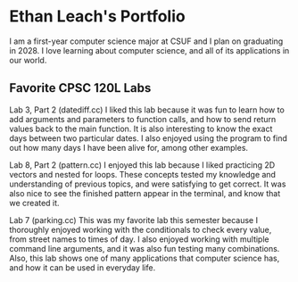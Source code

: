
# Ethan Leach's Portfolio

I am a first-year computer science major at CSUF and I plan on graduating in 2028. I love learning about computer science, and all of its applications in our world.

## Favorite CPSC 120L Labs

Lab 3, Part 2 (datediff.cc)
I liked this lab because it was fun to learn how to add arguments and parameters to function calls, and how to send return values back to the main function. It is also interesting to know the exact days between two particular dates. I also enjoyed using the program to find out how many days I have been alive for, among other examples.

Lab 8, Part 2 (pattern.cc)
I enjoyed this lab because I liked practicing 2D vectors and nested for loops. These concepts tested my knowledge and understanding of previous topics, and were satisfying to get correct. It was also nice to see the finished pattern appear in the terminal, and know that we created it.

Lab 7 (parking.cc)
This was my favorite lab this semester because I thoroughly enjoyed working with the conditionals to check every value, from street names to times of day. I also enjoyed working with multiple command line arguments, and it was also fun testing many combinations. Also, this lab shows one of many applications that computer science has, and how it can be used in everyday life.

